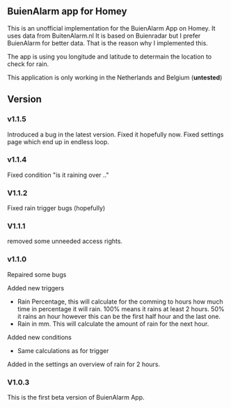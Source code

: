 ## BuienAlarm app for Homey  

This is an unofficial implementation for the BuienAlarm App on Homey. It uses data from BuitenAlarm.nl
It is based on Buienradar but I prefer BuienAlarm for better data. That is the reason why I implemented this. 

The app is using you longitude and latitude to determain the location to check for rain.

This application is only working in the Netherlands and Belgium (**untested**)

## Version

### v1.1.5
Introduced a bug in the latest version. Fixed it hopefully now. Fixed settings page which end up in endless loop.

### v1.1.4
Fixed condition "is it raining over .."

### V1.1.2
Fixed rain trigger bugs (hopefully)

### V1.1.1
removed some unneeded access rights.

### v1.1.0
Repaired some bugs

Added new triggers
- Rain Percentage, this will calculate for the comming to hours how much time in percentage it will rain. 100% means it rains at least 2 hours. 50% it rains an hour however this can be the first half hour and the last one.
- Rain in mm. This will calculate the amount of rain for the next hour.

Added new conditions
   - Same calculations as for trigger

Added in the settings an overview of rain for 2 hours.

### V1.0.3
This is the first beta version of BuienAlarm App.


